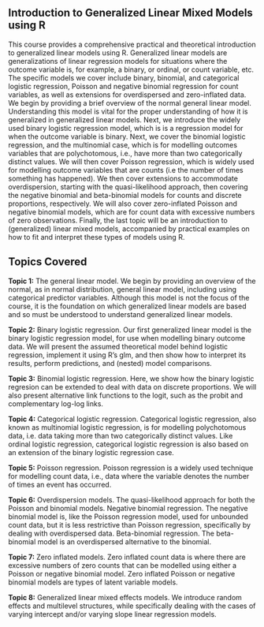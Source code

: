 ## Introduction to Generalized Linear Mixed Models using R

This course provides a comprehensive practical and theoretical introduction to generalized linear models using R. Generalized linear models are generalizations of linear regression models for situations where the outcome variable is, for example, a binary, or ordinal, or count variable, etc. The specific models we cover include binary, binomial, and categorical logistic regression, Poisson and negative binomial regression for count variables, as well as extensions for overdispersed and zero-inflated data. We begin by providing a brief overview of the normal general linear model. Understanding this model is vital for the proper understanding of how it is generalized in generalized linear models. Next, we introduce the widely used binary logistic regression model, which is is a regression model for when the outcome variable is binary. Next, we cover the binomial logistic regression, and the multinomial case, which is for modelling outcomes variables that are polychotomous, i.e., have more than two categorically distinct values. We will then cover Poisson regression, which is widely used for modelling outcome variables that are counts (i.e the number of times something has happened). We then cover extensions to accommodate overdispersion, starting with the quasi-likelihood approach, then covering the negative binomial and beta-binomial models for counts and discrete proportions, respectively. We will also cover zero-inflated Poisson and negative binomial models, which are for count data with excessive numbers of zero observations. Finally, the last topic will be an introduction to (generalized) linear mixed models, accompanied by practical examples on how to fit and interpret these types of models using R. 

## Topics Covered

**Topic 1:** The general linear model. We begin by providing an overview of the normal, as in normal distribution, general linear model, including using categorical predictor variables. Although this model is not the focus of the course, it is the foundation on which generalized linear models are based and so must be understood to understand generalized linear models.

**Topic 2:** Binary logistic regression. Our first generalized linear model is the binary logistic regression model, for use when modelling binary outcome data. We will present the assumed theoretical model behind logistic regression, implement it using R’s glm, and then show how to interpret its results, perform predictions, and (nested) model comparisons.

**Topic 3:** Binomial logistic regression. Here, we show how the binary logistic regresion can be extended to deal with data on discrete proportions. We will also present alternative link functions to the logit, such as the probit and complementary log-log links.

**Topic 4:** Categorical logistic regression. Categorical logistic regression, also known as multinomial logistic regression, is for modelling polychotomous data, i.e. data taking more than two categorically distinct values. Like ordinal logistic regression, categorical logistic regression is also based on an extension of the binary logistic regression case.

**Topic 5:** Poisson regression. Poisson regression is a widely used technique for modelling count data, i.e., data where the variable denotes the number of times an event has occurred.

**Topic 6:** Overdispersion models. The quasi-likelihood approach for both the Poisson and binomial models. Negative binomial regression. The negative binomial model is, like the Poisson regression model, used for unbounded count data, but it is less restrictive than Poisson regression, specifically by dealing with overdispersed data. Beta-binomial regression. The beta-binomial model is an overdispersed alternative to the binomial.

**Topic 7:** Zero inflated models. Zero inflated count data is where there are excessive numbers of zero counts that can be modelled using either a Poisson or negative binomial model. Zero inflated Poisson or negative binomial models are types of latent variable models.

**Topic 8:** Generalized linear mixed effects models. We introduce random effects and multilevel structures, while specifically dealing with the cases of varying intercept and/or varying slope linear regression models.
